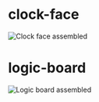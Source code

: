 # clock-face

![Clock face assembled](https://raw.githubusercontent.com/tonyp7/esp32-nixie-clock/master/pictures/clock-face-assembled-1024.jpg)

# logic-board

![Logic board assembled](https://raw.githubusercontent.com/tonyp7/esp32-nixie-clock/master/pictures/logic-board-assembled-1024.jpg)


